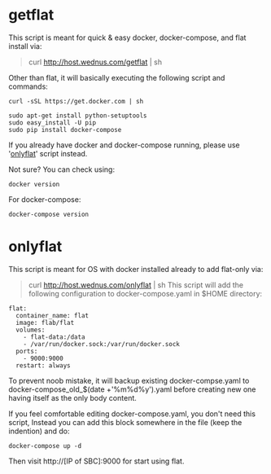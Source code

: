 # getflat
This script is meant for quick & easy docker, docker-compose, and flat install via:
>curl http://host.wednus.com/getflat | sh

Other than flat, it will basically executing the following script and commands:
```
curl -sSL https://get.docker.com | sh
```
```
sudo apt-get install python-setuptools
sudo easy_install -U pip
sudo pip install docker-compose
```
If you already have docker and docker-compose running, please use '[onlyflat](https://github.com/pipcc/getflat/blob/master/onlyflat)' script instead.

Not sure? You can check using:
```
docker version
```
For docker-compose:
```
docker-compose version
```
# onlyflat
This script is meant for OS with docker installed already to add flat-only via:
>curl http://host.wednus.com/onlyflat | sh
This script will add the following configuration to docker-compose.yaml in $HOME directory:
```
flat:
  container_name: flat
  image: flab/flat
  volumes:
    - flat-data:/data
    - /var/run/docker.sock:/var/run/docker.sock
  ports:
    - 9000:9000
  restart: always
```
To prevent noob mistake, it will backup existing docker-compse.yaml to docker-compose_old_$(date +'%m%d%y').yaml before creating new one having itself as the only body content.

If you feel comfortable editing docker-compose.yaml, you don't need this script, Instead you can add this block somewhere in the file (keep the indention) and do:
```
docker-compose up -d
```
Then visit http://[IP of SBC]:9000 for start using flat.
